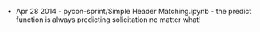 * Apr 28 2014 - pycon-sprint/Simple Header Matching.ipynb - the predict function is always predicting solicitation no matter what!

